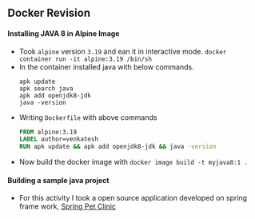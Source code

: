 Docker Revision
---------------
#### Installing JAVA 8 in Alpine Image
* Took `alpine` version `3.19` and ean it in interactive mode. `docker container run -it alpine:3.19 /bin/sh`
* In the container installed java with below commands.
  ```
  apk update
  apk search java
  apk add openjdk8-jdk
  java -version
  ```
* Writing `Dockerfile` with above commands
  ```Dockerfile
  FROM alpine:3.19
  LABEL author=venkatesh
  RUN apk update && apk add openjdk8-jdk && java -version
  ```
* Now build the docker image with `docker image build -t myjava8:1 .`

#### Building a sample java project
* For this activity I took a open source application developed on spring frame work, [Spring Pet Clinic]()

